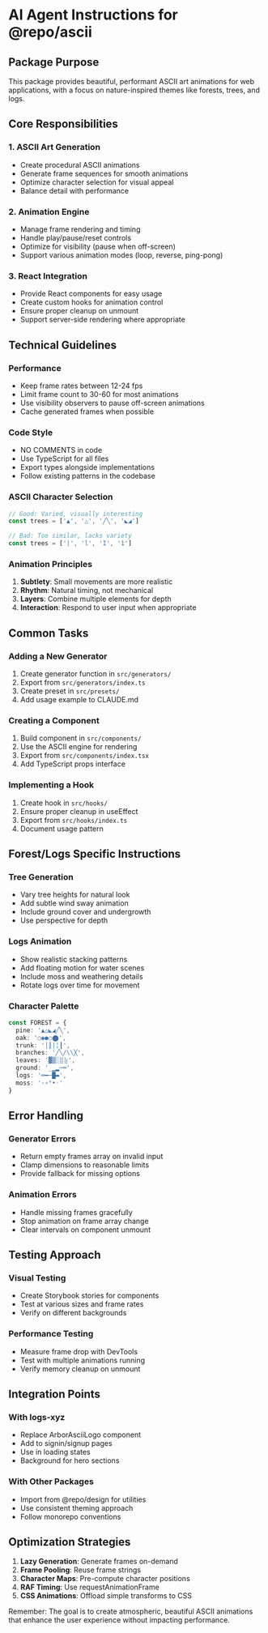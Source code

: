 # AI Agent Instructions for @repo/ascii

## Package Purpose
This package provides beautiful, performant ASCII art animations for web applications, with a focus on nature-inspired themes like forests, trees, and logs.

## Core Responsibilities

### 1. ASCII Art Generation
- Create procedural ASCII animations
- Generate frame sequences for smooth animations
- Optimize character selection for visual appeal
- Balance detail with performance

### 2. Animation Engine
- Manage frame rendering and timing
- Handle play/pause/reset controls
- Optimize for visibility (pause when off-screen)
- Support various animation modes (loop, reverse, ping-pong)

### 3. React Integration
- Provide React components for easy usage
- Create custom hooks for animation control
- Ensure proper cleanup on unmount
- Support server-side rendering where appropriate

## Technical Guidelines

### Performance
- Keep frame rates between 12-24 fps
- Limit frame count to 30-60 for most animations
- Use visibility observers to pause off-screen animations
- Cache generated frames when possible

### Code Style
- NO COMMENTS in code
- Use TypeScript for all files
- Export types alongside implementations
- Follow existing patterns in the codebase

### ASCII Character Selection
```typescript
// Good: Varied, visually interesting
const trees = ['▲', '△', '╱╲', '◣◢']

// Bad: Too similar, lacks variety  
const trees = ['|', 'l', 'I', '1']
```

### Animation Principles
1. **Subtlety**: Small movements are more realistic
2. **Rhythm**: Natural timing, not mechanical
3. **Layers**: Combine multiple elements for depth
4. **Interaction**: Respond to user input when appropriate

## Common Tasks

### Adding a New Generator
1. Create generator function in `src/generators/`
2. Export from `src/generators/index.ts`
3. Create preset in `src/presets/`
4. Add usage example to CLAUDE.md

### Creating a Component
1. Build component in `src/components/`
2. Use the ASCII engine for rendering
3. Export from `src/components/index.tsx`
4. Add TypeScript props interface

### Implementing a Hook
1. Create hook in `src/hooks/`
2. Ensure proper cleanup in useEffect
3. Export from `src/hooks/index.ts`
4. Document usage pattern

## Forest/Logs Specific Instructions

### Tree Generation
- Vary tree heights for natural look
- Add subtle wind sway animation
- Include ground cover and undergrowth
- Use perspective for depth

### Logs Animation
- Show realistic stacking patterns
- Add floating motion for water scenes
- Include moss and weathering details
- Rotate logs over time for movement

### Character Palette
```typescript
const FOREST = {
  pine: '▲△◣◢╱╲',
  oak: '◯◉●○⬤',
  trunk: '│║|╎┃',
  branches: '╱╲/\\╳',
  leaves: '▓▒░⣿⣷',
  ground: '_▁▂─═',
  logs: '═━─█▬',
  moss: '·∘°•◦'
}
```

## Error Handling

### Generator Errors
- Return empty frames array on invalid input
- Clamp dimensions to reasonable limits
- Provide fallback for missing options

### Animation Errors
- Handle missing frames gracefully
- Stop animation on frame array change
- Clear intervals on component unmount

## Testing Approach

### Visual Testing
- Create Storybook stories for components
- Test at various sizes and frame rates
- Verify on different backgrounds

### Performance Testing
- Measure frame drop with DevTools
- Test with multiple animations running
- Verify memory cleanup on unmount

## Integration Points

### With logs-xyz
- Replace ArborAsciiLogo component
- Add to signin/signup pages
- Use in loading states
- Background for hero sections

### With Other Packages
- Import from @repo/design for utilities
- Use consistent theming approach
- Follow monorepo conventions

## Optimization Strategies

1. **Lazy Generation**: Generate frames on-demand
2. **Frame Pooling**: Reuse frame strings
3. **Character Maps**: Pre-compute character positions
4. **RAF Timing**: Use requestAnimationFrame
5. **CSS Animations**: Offload simple transforms to CSS

Remember: The goal is to create atmospheric, beautiful ASCII animations that enhance the user experience without impacting performance.